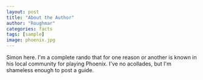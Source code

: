 ```yaml
---
layout: post
title: "About the Author"
author: "Roughmar"
categories: facts
tags: [sample]
image: phoenix.jpg
---
```


Simon here. I'm a complete rando that for one reason or another is known in his local community for playing Phoenix.
I've no acollades, but I'm shameless enough to post a guide.